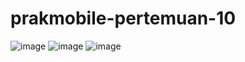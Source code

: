 # prakmobile-pertemuan-10

![image](https://github.com/adzkykhairany/prakmobile-pertemuan-10/assets/102246924/abaaf1a0-47e9-4317-97a7-5450d578afa2)
![image](https://github.com/adzkykhairany/prakmobile-pertemuan-10/assets/102246924/a47e4dd9-37bb-43f2-bd0e-fb4a99a82462)
![image](https://github.com/adzkykhairany/prakmobile-pertemuan-10/assets/102246924/7d48ae6e-e041-4ed7-a536-bfda9d6c4974)

